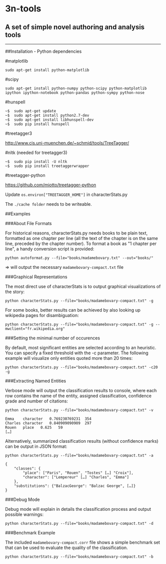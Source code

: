 # 3n-tools
## A set of simple novel authoring and analysis tools
-----------------------------------------------------

##Installation - Python dependencies

#matplotlib

```
sudo apt-get install python-matplotlib
```

#scipy

```
sudo apt-get install python-numpy python-scipy python-matplotlib ipython ipython-notebook python-pandas python-sympy python-nose
```

#hunspell

```
~$	sudo apt-get update
~$	sudo apt-get install python2.7-dev
~$	sudo apt-get install libhunspell-dev
~$	sudo pip install hunspell
```

#treetagger3

http://www.cis.uni-muenchen.de/~schmid/tools/TreeTagger/

#nltk (needed for treetagger3)

```
~$	sudo pip install -U nltk
~$	sudo pip install treetaggerwrapper
```

#treetagger-python

https://github.com/miotto/treetagger-python

Update `os.environ["TREETAGGER_HOME"]` in characterStats.py

The `./cache folder` needs to be writeable.


##Examples

###About File Formats

For historical reasons, characterStats.py needs books to be plain text, formatted as one chapter per line (all the text of the chapter is on the same line, preceded by the chapter number). To format a book as "1 chapter per line", a handy conversion script is provided: 

```
python autoformat.py --file="books/madamebovary.txt" --out="books/"
```

=> will output the necessary `madamebovary-compact.txt` file


###Graphical Representations

The most direct use of characterStats is to output graphical visualizations of the story:

```
python characterStats.py --file="books/madamebovary-compact.txt" -g
```

For some books, better results can be achieved by also looking up wikipedia pages for disambiguation:

```
python characterStats.py --file="books/madamebovary-compact.txt" -g --mwclient="fr.wikipedia.org"
```

###Setting the minimal number of occurences

By default, most significant entities are selected according to an heuristic. You can specify a fixed threshold with the -c parameter. The following example will visualize only entities quoted more than 20 times:

```
python characterStats.py --file="books/madamebovary-compact.txt" -c20 -g
```

###Extracting Named Entities

Verbose mode will output the classification results to console, where each row contains the name of the entity, assigned classification, confidence grade and number of citations:

```
python characterStats.py --file="books/madamebovary-compact.txt" -v

Emma	character	0.769230769231	354
Charles	character	0.840909090909	297
Rouen	place	0.625	59
[…]
```

Alternatively, summarized classification results (without confidence marks) can be output in JSON format:

```
python characterStats.py --file="books/madamebovary-compact.txt" -a

{
	"classes": {
		"place": ["Paris", "Rouen", "Tostes" […] "Croix"],
		"character": ["Lempereur" […] "Charles", "Emma"]
	},
	"substitutions": {"BalzacGeorge": "Balzac George", […]}
}
```


###Debug Mode


Debug mode will explain in details the classification process and output possible warnings:

```
python characterStats.py --file="books/madamebovary-compact.txt" -d
```


###Benchmark Example

The included `madamebovary-compact.corr` file shows a simple benchmark set that can be used to evaluate the quality of the classification.

```
python characterStats.py --file="books/madamebovary-compact.txt" -b
```
